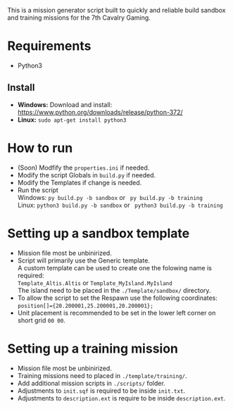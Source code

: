 This is a mission generator script built to quickly and reliable build sandbox and training missions for the 7th Cavalry Gaming.

# Requirements
* Python3

## Install
- **Windows:** Download and install: https://www.python.org/downloads/release/python-372/
- **Linux:** `sudo apt-get install python3`

# How to run
- (Soon) Modfify the `properties.ini` if needed.
- Modify the script Globals in ``build.py`` if needed.
- Modify the Templates if change is needed.
- Run the script<br />
  Windows: `py build.py -b sandbox` or ` py build.py -b training`<br />
  Linux: `python3 build.py -b sandbox` or ` python3 build.py -b training`

# Setting up a sandbox template
- Mission file most be unbinirized.
- Script will primarily use the Generic template.<br />
  A custom template can be used to create one the folowing name is required:<br />
  `Template_Altis.Altis` or `Template_MyIsland.MyIsland`<br />
  The island need to be placed in the `./Template/sandbox/` directory.
- To allow the script to set the Respawn use the following coordinates:<br />
  `position[]={20.200001,25.200001,20.200001};` 
- Unit placement is recommended to be set in the lower left corner on short grid `00 00`.

# Setting up a training mission
- Mission file most be unbinirized.
- Training missions need to placed in `./template/training/`.
- Add additional mission scripts in `./scripts/` folder.
- Adjustments to `init.sqf` is required to be inside  `init.txt`. 
- Adjustments to `description.ext` is require to be inside `description.ext`. 
